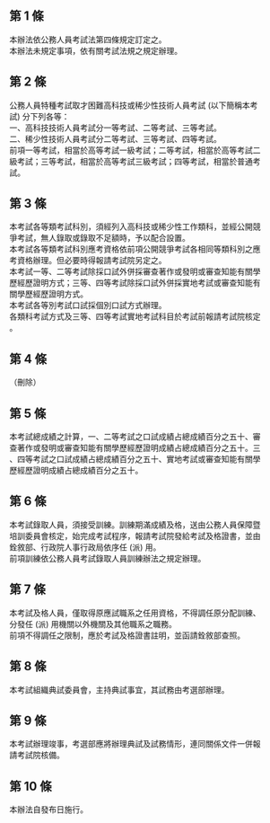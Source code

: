 第 1 條
-------
本辦法依公務人員考試法第四條規定訂定之。  
本辦法未規定事項，依有關考試法規之規定辦理。

第 2 條
-------
公務人員特種考試取才困難高科技或稀少性技術人員考試 (以下簡稱本考  
試) 分下列各等：  
一、高科技技術人員考試分一等考試、二等考試、三等考試。  
二、稀少性技術人員考試分二等考試、三等考試、四等考試。  
前項一等考試，相當於高等考試一級考試；二等考試，相當於高等考試二  
級考試；三等考試，相當於高等考試三級考試；四等考試，相當於普通考  
試。

第 3 條
-------
本考試各等類考試科別，須經列入高科技或稀少性工作類科，並經公開競  
爭考試，無人錄取或錄取不足額時，予以配合設置。  
本考試各等類考試科別應考資格依前項公開競爭考試各相同等類科別之應  
考資格辦理。但必要時得報請考試院另定之。  
本考試一等、二等考試除採口試外併採審查著作或發明或審查知能有關學  
歷經歷證明方式；三等、四等考試除採口試外併採實地考試或審查知能有  
關學歷經歷證明方式。  
本考試各等別考試口試採個別口試方式辦理。  
各類科考試方式及三等、四等考試實地考試科目於考試前報請考試院核定  
。

第 4 條
-------
（刪除）

第 5 條
-------
本考試總成績之計算，一、二等考試之口試成績占總成績百分之五十、審  
查著作或發明或審查知能有關學歷經歷證明成績占總成績百分之五十。三  
、四等考試之口試成績占總成績百分之五十、實地考試或審查知能有關學  
歷經歷證明成績占總成績百分之五十。

第 6 條
-------
本考試錄取人員，須接受訓練。訓練期滿成績及格，送由公務人員保障暨  
培訓委員會核定，始完成考試程序，報請考試院發給考試及格證書，並由  
銓敘部、行政院人事行政局依序任 (派) 用。  
前項訓練依公務人員考試錄取人員訓練辦法之規定辦理。

第 7 條
-------
本考試及格人員，僅取得原應試職系之任用資格，不得調任原分配訓練、  
分發任 (派) 用機關以外機關及其他職系之職務。  
前項不得調任之限制，應於考試及格證書註明，並函請銓敘部查照。

第 8 條
-------
本考試組織典試委員會，主持典試事宜，其試務由考選部辦理。

第 9 條
-------
本考試辦理竣事，考選部應將辦理典試及試務情形，連同關係文件一併報  
請考試院核備。

第 10 條
--------
本辦法自發布日施行。

